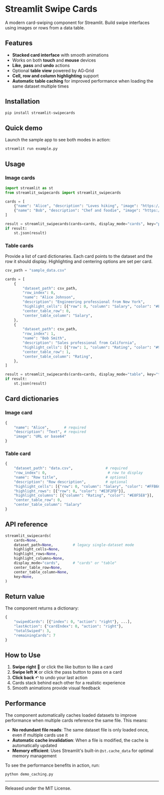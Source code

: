 # Streamlit Swipe Cards

A modern card-swiping component for Streamlit. Build swipe interfaces using images or rows from a data table.

## Features
- **Stacked card interface** with smooth animations
- Works on both **touch** and **mouse** devices
- **Like**, **pass** and **undo** actions
- Optional **table view** powered by AG‑Grid
- **Cell, row and column highlighting** support
- **Automatic table caching** for improved performance when loading the same dataset multiple times

## Installation
```bash
pip install streamlit-swipecards
```

## Quick demo
Launch the sample app to see both modes in action:
```bash
streamlit run example.py
```

## Usage
### Image cards
```python
import streamlit as st
from streamlit_swipecards import streamlit_swipecards

cards = [
    {"name": "Alice", "description": "Loves hiking", "image": "https://.../alice.jpg"\},
    {"name": "Bob", "description": "Chef and foodie", "image": "https://.../bob.jpg"\},
]

result = streamlit_swipecards(cards=cards, display_mode="cards", key="people")
if result:
    st.json(result)
```

### Table cards
Provide a list of card dictionaries. Each card points to the dataset and the row it should display. Highlighting and centering options are set per card.

```python
csv_path = "sample_data.csv"

cards = [
    {
        "dataset_path": csv_path,
        "row_index": 0,
        "name": "Alice Johnson",
        "description": "Engineering professional from New York",
        "highlight_cells": [{"row": 0, "column": "Salary", "color": "#FFB6C1"}],
        "center_table_row": 0,
        "center_table_column": "Salary",
    },
    {
        "dataset_path": csv_path,
        "row_index": 1,
        "name": "Bob Smith",
        "description": "Sales professional from California",
        "highlight_cells": [{"row": 1, "column": "Rating", "color": "#98FB98"}],
        "center_table_row": 1,
        "center_table_column": "Rating",
    },
]

result = streamlit_swipecards(cards=cards, display_mode="table", key="table")
if result:
    st.json(result)
```

## Card dictionaries
### Image card
```python
{
    "name": "Alice",       # required
    "description": "Text", # required
    "image": "URL or base64"
}
```

### Table card
```python
{
    "dataset_path": "data.csv",               # required
    "row_index": 0,                            # row to display
    "name": "Row title",                      # optional
    "description": "Row description",         # optional
    "highlight_cells": [{"row": 0, "column": "Salary", "color": "#FFB6C1"}],
    "highlight_rows": [{"row": 0, "color": "#E3F2FD"}],
    "highlight_columns": [{"column": "Rating", "color": "#E8F5E8"}],
    "center_table_row": 0,
    "center_table_column": "Salary"
}
```

## API reference
```python
streamlit_swipecards(
    cards=None,
    dataset_path=None,         # legacy single-dataset mode
    highlight_cells=None,
    highlight_rows=None,
    highlight_columns=None,
    display_mode="cards",      # "cards" or "table"
    center_table_row=None,
    center_table_column=None,
    key=None,
) 
```

## Return value
The component returns a dictionary:
```python
{
    "swipedCards": [{"index": 0, "action": "right"}, ...],
    "lastAction": {"cardIndex": 0, "action": "right"},
    "totalSwiped": 3,
    "remainingCards": 7
}
```

## How to Use

1. **Swipe right** 💚 or click the like button to like a card
2. **Swipe left** ❌ or click the pass button to pass on a card
3. **Click back** ↶ to undo your last action
4. Cards stack behind each other for a realistic experience
5. Smooth animations provide visual feedback

## Performance

The component automatically caches loaded datasets to improve performance when multiple cards reference the same file. This means:

- **No redundant file reads**: The same dataset file is only loaded once, even if multiple cards use it
- **Automatic cache invalidation**: When a file is modified, the cache is automatically updated
- **Memory efficient**: Uses Streamlit's built-in `@st.cache_data` for optimal memory management

To see the performance benefits in action, run:
```bash
python demo_caching.py
```


---
Released under the MIT License.
